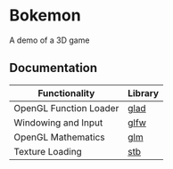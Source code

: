 # Bokemon
A demo of a 3D game



## Documentation

Functionality           | Library
----------------------- | ------------------------------------------
OpenGL Function Loader  | [glad](https://github.com/Dav1dde/glad)
Windowing and Input     | [glfw](https://github.com/glfw/glfw)
OpenGL Mathematics      | [glm](https://github.com/g-truc/glm)
Texture Loading         | [stb](https://github.com/nothings/stb)

